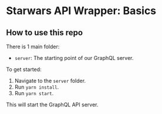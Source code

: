 # Starwars API Wrapper: Basics

## How to use this repo

There is 1 main folder:

- `server`: The starting point of our GraphQL server.

To get started:

1. Navigate to the `server` folder.
1. Run `yarn install`.
1. Run `yarn start`.

This will start the GraphQL API server.
